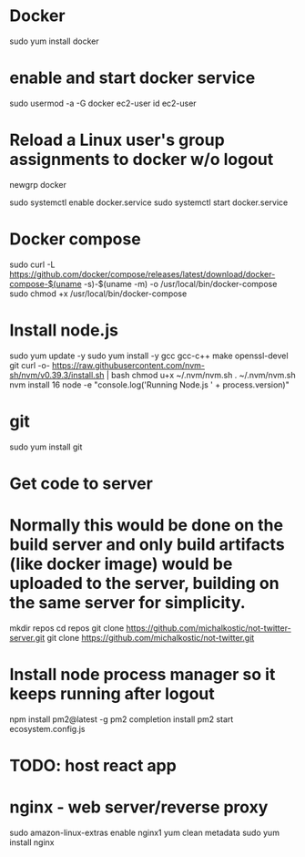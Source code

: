 
# Docker
sudo yum install docker
# enable and start docker service

sudo usermod -a -G docker ec2-user
id ec2-user
# Reload a Linux user's group assignments to docker w/o logout
newgrp docker

sudo systemctl enable docker.service
sudo systemctl start docker.service


# Docker compose    
sudo curl -L https://github.com/docker/compose/releases/latest/download/docker-compose-$(uname -s)-$(uname -m) -o /usr/local/bin/docker-compose
sudo chmod +x /usr/local/bin/docker-compose

# Install node.js
sudo yum update -y
sudo yum install -y gcc gcc-c++ make openssl-devel git
curl -o- https://raw.githubusercontent.com/nvm-sh/nvm/v0.39.3/install.sh | bash
chmod u+x ~/.nvm/nvm.sh
. ~/.nvm/nvm.sh
nvm install 16
node -e "console.log('Running Node.js ' + process.version)"

# git
sudo yum install git

# Get code to server
# Normally this would be done on the build server and only build artifacts (like docker image) would be uploaded to the server, building on the same server for simplicity.
mkdir repos
cd repos
git clone https://github.com/michalkostic/not-twitter-server.git
git clone https://github.com/michalkostic/not-twitter.git

# Install node process manager so it keeps running after logout
npm install pm2@latest -g
pm2 completion install
pm2 start ecosystem.config.js

# TODO: host react app

# nginx - web server/reverse proxy
sudo amazon-linux-extras enable nginx1
yum clean metadata
sudo yum install nginx
